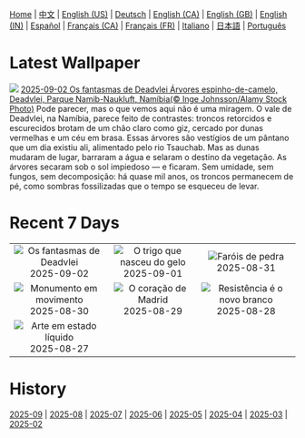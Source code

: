 [Home](../README.md) | [中文](zh-CN.md) | [English (US)](en-US.md) | [Deutsch](de-DE.md) | [English (CA)](en-CA.md) | [English (GB)](en-GB.md) | [English (IN)](en-IN.md) | [Español](es-ES.md) | [Français (CA)](fr-CA.md) | [Français (FR)](fr-FR.md) | [Italiano](it-IT.md) | [日本語](ja-JP.md) | [Português](pt-BR.md)

# Latest Wallpaper
![](https://www.bing.com/th?id=OHR.DeadvleiTrees_PT-BR2241595565_UHD.jpg)
[2025-09-02 Os fantasmas de Deadvlei Árvores espinho-de-camelo, Deadvlei, Parque Namib-Naukluft, Namíbia(© Inge Johnsson/Alamy Stock Photo)](https://www.bing.com/th?id=OHR.DeadvleiTrees_PT-BR2241595565_UHD.jpg)
Pode parecer, mas o que vemos aqui não é uma miragem. O vale de Deadvlei, na Namíbia, parece feito de contrastes: troncos retorcidos e escurecidos brotam de um chão claro como giz, cercado por dunas vermelhas e um céu em brasa. Essas árvores são vestígios de um pântano que um dia existiu ali, alimentado pelo rio Tsauchab. Mas as dunas mudaram de lugar, barraram a água e selaram o destino da vegetação. As árvores secaram sob o sol impiedoso — e ficaram. Sem umidade, sem fungos, sem decomposição: há quase mil anos, os troncos permanecem de pé, como sombras fossilizadas que o tempo se esqueceu de levar.

# Recent 7 Days
|  |  |  |
|:---:|:---:|:---:|
| ![](https://www.bing.com/th?id=OHR.DeadvleiTrees_PT-BR2241595565_400x240.jpg "Os fantasmas de Deadvlei") 2025-09-02 | ![](https://www.bing.com/th?id=OHR.PalouseWA_PT-BR8269290462_400x240.jpg "O trigo que nasceu do gelo") 2025-09-01 | ![](https://www.bing.com/th?id=OHR.ScottsBluff_PT-BR7461504826_400x240.jpg "Faróis de pedra") 2025-08-31 |
| ![](https://www.bing.com/th?id=OHR.MaldivesWhaleShark_PT-BR7655648447_400x240.jpg "Monumento em movimento") 2025-08-30 | ![](https://www.bing.com/th?id=OHR.PlazaMayor_PT-BR7717335564_400x240.jpg "O coração de Madrid") 2025-08-29 | ![](https://www.bing.com/th?id=OHR.WhiteEgret_PT-BR8998981600_400x240.jpg "Resistência é o novo branco") 2025-08-28 |
| ![](https://www.bing.com/th?id=OHR.FaroeLake_PT-BR9196671345_400x240.jpg "Arte em estado líquido") 2025-08-27 |  |  |

# History
[2025-09](../archives/wallpaper/pt-BR/w_2025_09.md) | [2025-08](../archives/wallpaper/pt-BR/w_2025_08.md) | [2025-07](../archives/wallpaper/pt-BR/w_2025_07.md) | [2025-06](../archives/wallpaper/pt-BR/w_2025_06.md) | [2025-05](../archives/wallpaper/pt-BR/w_2025_05.md) | [2025-04](../archives/wallpaper/pt-BR/w_2025_04.md) | [2025-03](../archives/wallpaper/pt-BR/w_2025_03.md) | [2025-02](../archives/wallpaper/pt-BR/w_2025_02.md)
